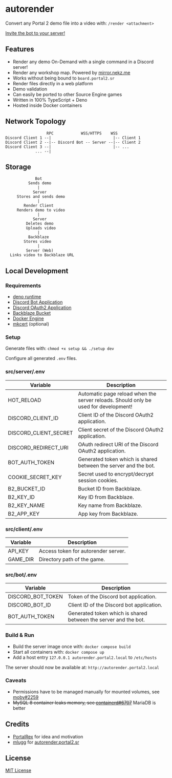 # autorender

Convert any Portal 2 demo file into a video with: `/render <attachment>`

[Invite the bot to your server!]

[Invite the bot to your server!]: https://discord.com/oauth2/authorize?&client_id=1112876563881537607&scope=bot&permissions=3072

## Features

- Render any demo On-Demand with a single command in a Discord server!
- Render any workshop map. Powered by [mirror.nekz.me]
- Works without being bound to `board.portal2.sr`
- Render files directly in a web platform
- Demo validation
- Can easily be ported to other Source Engine games
- Written in 100% TypeScript + Deno
- Hosted inside Docker containers

[mirror.nekz.me]: https://github.com/NeKzor/mirror

## Network Topology

```
                  RPC            WSS/HTTPS    WSS
Discord Client 1 --|                           |-- Client 1
Discord Client 2 --|-- Discord Bot -- Server --|-- Client 2
Discord Client 3 --|                           |-- ...
             ... --|
```

## Storage

```
             Bot
          Sends demo
              |
            Server
     Stores and sends demo
              |
        Render Client
     Renders demo to video
              |
            Server
         Deletes demo
         Uploads video
              |
          Backblaze
        Stores video
              |
         Server (Web)
  Links video to Backblaze URL
```

## Local Development

### Requirements

- [deno runtime]
- [Discord Bot Application]
- [Discord OAuth2 Application]
- [Backblaze Bucket]
- [Docker Engine]
- [mkcert] (optional)

[deno runtime]: https://deno.com/runtime
[Discord Bot Application]: https://discord.com/developers/applications
[Discord OAuth2 Application]: https://discord.com/developers/applications
[Backblaze Bucket]: https://www.backblaze.com
[Docker Engine]: https://docs.docker.com/engine/install
[mkcert]: https://github.com/FiloSottile/mkcert

### Setup

Generate files with: `chmod +x setup && ./setup dev`

Configure all generated `.env` files.

### src/server/.env

|Variable|Description|
|---|---|
|HOT_RELOAD|Automatic page reload when the server reloads. Should only be used for development!|
|DISCORD_CLIENT_ID|Client ID of the Discord OAuth2 application.|
|DISCORD_CLIENT_SECRET|Client secret of the Discord OAuth2 application.|
|DISCORD_REDIRECT_URI|OAuth redirect URI of the Discord OAuth2 application.|
|BOT_AUTH_TOKEN|Generated token which is shared between the server and the bot.|
|COOKIE_SECRET_KEY|Secret used to encrypt/decrypt session cookies.|
|B2_BUCKET_ID|Bucket ID from Backblaze.|
|B2_KEY_ID|Key ID from Backblaze.|
|B2_KEY_NAME|Key name from Backblaze.|
|B2_APP_KEY|App key from Backblaze.|

### src/client/.env

|Variable|Description|
|---|---|
|API_KEY|Access token for autorender server.|
|GAME_DIR|Directory path of the game.|

### src/bot/.env

|Variable|Description|
|---|---|
|DISCORD_BOT_TOKEN|Token of the Discord bot application.|
|DISCORD_BOT_ID|Client ID of the Discord bot application.|
|BOT_AUTH_TOKEN|Generated token which is shared between the server and the bot.|

### Build & Run

- Build the server image once with: `docker compose build`
- Start all containers with: `docker compose up`
- Add a host entry `127.0.0.1 autorender.portal2.local` to `/etc/hosts`

The server should now be available at: `http://autorender.portal2.local`

### Caveats

- Permissions have to be managed manually for mounted volumes, see [moby#2259]
- ~~MySQL 8 container leaks memory, see [containerd#6707]~~ MariaDB is better

[moby#2259]: https://github.com/moby/moby/issues/2259
[containerd#6707]: https://github.com/containerd/containerd/issues/6707

## Credits

- [PortalRex] for idea and motivation
- [mlugg] for [autorender.portal2.sr]

[PortalRex]: https://github.com/PortalRex
[mlugg]: https://github.com/mlugg
[autorender.portal2.sr]: https://autorender.portal2.sr

## License

[MIT License](./LICENSE)
